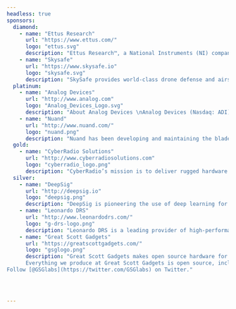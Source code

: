 ```yaml
---
headless: true
sponsors:
  diamond:
    - name: "Ettus Research"
      url: "https://www.ettus.com/"
      logo: "ettus.svg"
      description: "Ettus Research™, a National Instruments (NI) company since 2010, is the world’s leading supplier of software defined radio platforms, including the Universal Software Radio Peripheral (USRP™) family of products. By supporting a wide variety of development environments on an expansive portfolio of high performance RF hardware, the USRP platform is the SDR platform of choice for thousands of engineers, scientists and students worldwide for algorithm development, exploration, prototyping and deployment for next generation wireless technologies across a wide variety of applications."
    - name: "Skysafe"
      url: "https://www.skysafe.io"
      logo: "skysafe.svg"
      description: "SkySafe provides world-class drone defense and airspace control solutions. Founded in 2015 in San Diego, CA, our team consists of drone experts from MIT, UC San Diego, the Air Force Research Lab, and more. Our industry and intellectual experience includes leaders from the fields of security research, RF engineering, academia, and the military. We are a collection of diverse, capable, and hard working professionals who enjoy attacking the hardest challenges--we also have a lot of fun."
  platinum:
    - name: "Analog Devices"
      url: "http://www.analog.com"
      logo: "Analog_Devices_Logo.svg"
      description: "About Analog Devices \nAnalog Devices (Nasdaq: ADI) is the leading global high-performance analog technology company dedicated to solving the toughest engineering challenges. We enable our customers to interpret the world around us by intelligently bridging the physical and digital with unmatched technologies that sense, measure, power, connect and interpret. Visit [www.analog.com](http://www.analog.com)."
    - name: "Nuand"
      url: "http://www.nuand.com/"
      logo: "nuand.png"
      description: "Nuand has been developing and maintaining the bladeRF, an open source Software Defined Radio, since its original Kickstarter campaign in 2013. With the release of the latest bladeRF 2.0 micro, Nuand is focusing on the needs of MIMO OFDM modems such as 802.11ax and 5G LTE. With its decades of combined experience in software defined radios, enterprise networking equipment, and defense, Nuand is pushing the envelope of what is possible with low-cost SDRs."
  gold:
    - name: "CyberRadio Solutions"
      url: "http://www.cyberradiosolutions.com"
      logo: "cyberradio_logo.png"
      description: "CyberRadio’s mission is to deliver rugged hardware solutions that combine wideband RF tuners with embedded FPGA-based signal processing and standard network data interfaces for worldwide connectivity. CyberRadio Solutions GNURadio modules provide seamless open-source software development on all CyberRadio products. The addition of GNURadio modules enable the CyberRadio Solutions product line to support SDR applications. For More information on our GNU Radio Modules please visit us at [www.cyberradiosolutions.com](http://www.cyberradiosolutions.com.)"
  silver:
    - name: "DeepSig"
      url: "http://deepsig.io"
      logo: "deepsig.png"
      description: "DeepSig is pioneering the use of deep learning for signal processing and radio systems, developing fundamentally new methodologies for the design and optimization of wireless communications. Our approach uses AI to learn optimized models directly from data rather than manually designing specialized algorithms, creating communications systems that excel in complex environments and are optimized end-to-end. By creating new tools, algorithms, and approaches for signal processing systems, DeepSig is able to achieve unparalleled results in system performance. DeepSig's engineers have published many of the seminal scientific papers in this area, and are the technical leaders in building real-world practical systems with this technology."
    - name: "Leonardo DRS"
      url: "http://www.leonardodrs.com/"
      logo: "g-drs-logo.png"
      description: "Leonardo DRS is a leading provider of high-performance software-definable radios designed with an unsurpassed ability to detect very weak signals in dense and noisy signal environments. DRS is a strong supporter of, and active participant in, the SDR communities and is focused on developing SDR software that runs in open source frameworks such as GNU Radio.  In addition to SDRs, DRS designs HF through SHF tuners, receivers, transceivers and data recorders that are driven by cutting-edge mechanical packaging that yields the best in size, weight and power reductions."
    - name: "Great Scott Gadgets"
      url: "https://greatscottgadgets.com/"
      logo: "gsglogo.png"
      description: "Great Scott Gadgets makes open source hardware for innovative people.\
      Everything we produce at Great Scott Gadgets is open source, including all our hardware designs, software, and educational content. Our goal is to enable you to do things nobody has done before. We do that by building innovative hardware and software tools and by educating the community both online and through industry events. Most importantly, we support the community by releasing all of our work under open source licenses.\
Follow [@GSGlabs](https://twitter.com/GSGlabs) on Twitter."




---
```

